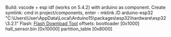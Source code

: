 Build: 
  vscode + esp idf (works on 5.4.2) with arduino as component. 
  Create symlink: cmd in project/components, enter - mklink /D arduino-esp32 "C:\Users\User\AppData\Local\Arduino15\packages\esp32\hardware\esp32\3.2.1"
Flash: 
  [Flash Download Tool](https://docs.espressif.com/projects/esp-test-tools/en/latest/esp32/production_stage/tools/flash_download_tool.html)
  offsets: bootloader [0x1000] hall_sensor.bin [0x10000] partition_table [0x8000]

